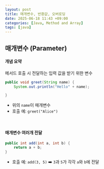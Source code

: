```yaml
---
layout: post
title: 매개변수, 반환값, 오버로딩
date: 2025-06-18 11:43 +09:00
categories: [Java, Method and Array]
tags: [java]
---
```


## 매개변수 (Parameter)

#### 개념 요약

메서드 호출 시 전달하는 입력 값을 받기 위한 변수

```java
public void greet(String name) {
    System.out.println("Hello" + name);

}
```

- 위의 `name`이 매개변수 
- 호출 예: `greet("Alice")`


<br>

#### 매개변수 여러개 전달

```java
public int add(int a, int b) {
    return a + b;
}
```

- 호출 예: `add(3, 5)` ➡️ `3`과 `5`가 각각 `a`와 `b`에 전달

<br>